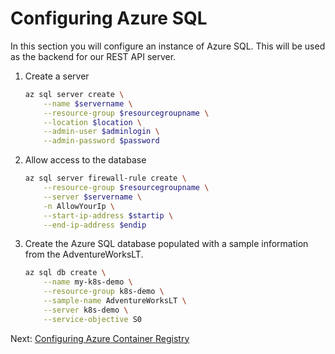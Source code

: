 # Configuring Azure SQL

In this section you will configure an instance of Azure SQL. This will be used as the backend for our REST API server.

1. Create a server

    ```bash
    az sql server create \
        --name $servername \
        --resource-group $resourcegroupname \
        --location $location \
        --admin-user $adminlogin \
        --admin-password $password
    ```

1. Allow access to the database

    ```bash
    az sql server firewall-rule create \
        --resource-group $resourcegroupname \
        --server $servername \
        -n AllowYourIp \
        --start-ip-address $startip \
        --end-ip-address $endip
    ```

1. Create the Azure SQL database populated with a sample information from the AdventureWorksLT.

    ```bash
    az sql db create \
        --name my-k8s-demo \
        --resource-group k8s-demo \
        --sample-name AdventureWorksLT \
        --server k8s-demo \
        --service-objective S0
    ```

 Next: [Configuring Azure Container Registry](03-configuring-acr.md)
